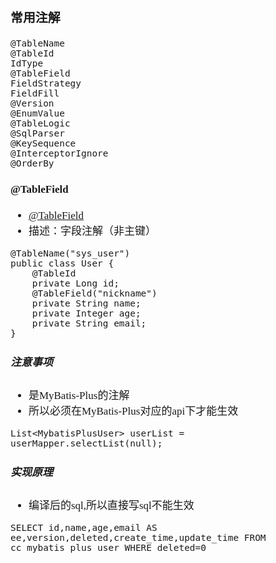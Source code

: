 <span  style="font-family: Simsun,serif; font-size: 17px; ">

### 常用注解

~~~
@TableName
@TableId
IdType
@TableField
FieldStrategy
FieldFill
@Version
@EnumValue
@TableLogic
@SqlParser
@KeySequence
@InterceptorIgnore
@OrderBy
~~~

#### @TableField

- [@TableField](https://baomidou.com/pages/223848/#tablefield)
- 描述：字段注解（非主键）

~~~
@TableName("sys_user")
public class User {
    @TableId
    private Long id;
    @TableField("nickname")
    private String name;
    private Integer age;
    private String email;
}
~~~

##### 注意事项

- 是MyBatis-Plus的注解
- 所以必须在MyBatis-Plus对应的api下才能生效

~~~
List<MybatisPlusUser> userList = userMapper.selectList(null);
~~~

##### 实现原理

- 编译后的sql,所以直接写sql不能生效

~~~
SELECT id,name,age,email AS ee,version,deleted,create_time,update_time FROM cc_mybatis_plus_user WHERE deleted=0
~~~

</span>